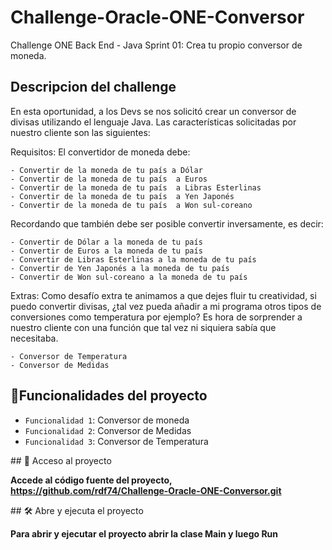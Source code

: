 # Challenge-Oracle-ONE-Conversor
Challenge ONE Back End - Java Sprint 01: Crea tu propio conversor de moneda.

## Descripcion del challenge

En esta oportunidad, a los Devs se nos solicitó crear un conversor de divisas utilizando el lenguaje Java. Las características solicitadas por nuestro cliente son las siguientes:

Requisitos:
El convertidor de moneda debe:

    - Convertir de la moneda de tu país a Dólar
    - Convertir de la moneda de tu país  a Euros
    - Convertir de la moneda de tu país  a Libras Esterlinas
    - Convertir de la moneda de tu país  a Yen Japonés
    - Convertir de la moneda de tu país  a Won sul-coreano

Recordando que también debe ser posible convertir inversamente, es decir:

    - Convertir de Dólar a la moneda de tu país
    - Convertir de Euros a la moneda de tu país
    - Convertir de Libras Esterlinas a la moneda de tu país
    - Convertir de Yen Japonés a la moneda de tu país
    - Convertir de Won sul-coreano a la moneda de tu país

Extras:
Como desafío extra te animamos a que dejes fluir tu creatividad, si puedo convertir divisas, ¿tal vez pueda añadir a mi programa otros tipos de conversiones como temperatura por ejemplo?
Es hora de sorprender a nuestro cliente con una función que tal vez ni siquiera sabía que necesitaba.

    - Conversor de Temperatura
    - Conversor de Medidas

## :hammer:Funcionalidades del proyecto

- `Funcionalidad 1`: Conversor de moneda 
- `Funcionalidad 2`: Conversor de Medidas 
- `Funcionalidad 3`: Conversor de Temperatura

\## 📁 Acceso al proyecto

**Accede al código fuente del proyecto, https://github.com/rdf74/Challenge-Oracle-ONE-Conversor.git**

\## 🛠️ Abre y ejecuta el proyecto

**Para abrir y ejecutar el proyecto abrir la clase Main y luego Run**